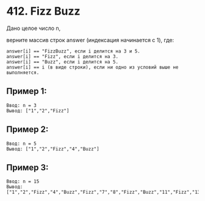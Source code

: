 # 412. Fizz Buzz

Дано целое число n,

верните массив строк answer (индексация начинается с 1), где:
    
    answer[i] == "FizzBuzz", если i делится на 3 и 5.   
    answer[i] == "Fizz", если i делится на 3.
    answer[i] == "Buzz", если i делится на 5.
    answer[i] == i (в виде строки), если ни одно из условий выше не выполняется.

## Пример 1:

    Ввод: n = 3
    Вывод: ["1","2","Fizz"]

## Пример 2:

    Ввод: n = 5
    Вывод: ["1","2","Fizz","4","Buzz"]

## Пример 3:

    Ввод: n = 15
    Вывод: ["1","2","Fizz","4","Buzz","Fizz","7","8","Fizz","Buzz","11","Fizz","13","14","FizzBuzz"]
